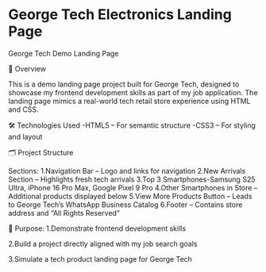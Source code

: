 # George Tech Electronics Landing Page
George Tech Demo Landing Page

🚀 Overview

This is a demo landing page project built for George Tech, designed to showcase my frontend development skills as part of my job application. The landing page mimics a real-world tech retail store experience using HTML and CSS.

🛠️ Technologies Used
-HTML5 – For semantic structure
-CSS3 – For styling and layout

🗂️ Project Structure

Sections:
1.Navigation Bar – Logo and links for navigation
2.New Arrivals Section – Highlights fresh tech arrivals
3.Top 3 Smartphones-Samsung S25 Ultra, iPhone 16 Pro Max, Google Pixel 9 Pro
4.Other Smartphones in Store – Additional products displayed below
5.View More Products Button – Leads to George Tech’s WhatsApp Business Catalog
6.Footer – Contains store address and “All Rights Reserved”

🎯 Purpose:
1.Demonstrate frontend development skills

2.Build a project directly aligned with my job search goals

3.Simulate a tech product landing page for George Tech
